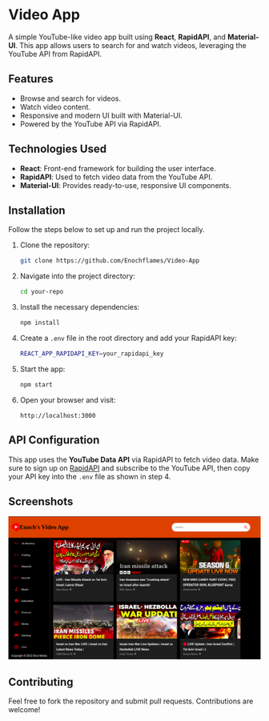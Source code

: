 # Video App

A simple YouTube-like video app built using **React**, **RapidAPI**, and **Material-UI**. This app allows users to search for and watch videos, leveraging the YouTube API from RapidAPI.

## Features

- Browse and search for videos.
- Watch video content.
- Responsive and modern UI built with Material-UI.
- Powered by the YouTube API via RapidAPI.

## Technologies Used

- **React**: Front-end framework for building the user interface.
- **RapidAPI**: Used to fetch video data from the YouTube API.
- **Material-UI**: Provides ready-to-use, responsive UI components.

## Installation

Follow the steps below to set up and run the project locally.

1. Clone the repository:
    ```bash
    git clone https://github.com/Enochflames/Video-App
    ```

2. Navigate into the project directory:
    ```bash
    cd your-repo
    ```

3. Install the necessary dependencies:
    ```bash
    npm install
    ```

4. Create a `.env` file in the root directory and add your RapidAPI key:
    ```bash
    REACT_APP_RAPIDAPI_KEY=your_rapidapi_key
    ```

5. Start the app:
    ```bash
    npm start
    ```

6. Open your browser and visit:
    ```
    http://localhost:3000
    ```

## API Configuration

This app uses the **YouTube Data API** via RapidAPI to fetch video data. Make sure to sign up on [RapidAPI](https://rapidapi.com) and subscribe to the YouTube API, then copy your API key into the `.env` file as shown in step 4.

## Screenshots

![Video app page overview](videoapp.png)

## Contributing

Feel free to fork the repository and submit pull requests. Contributions are welcome!

